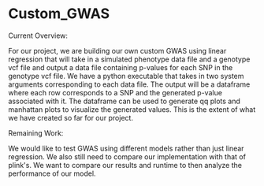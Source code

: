 # Custom_GWAS

Current Overview:

For our project, we are building our own custom GWAS using linear regression that will take in a simulated phenotype data file and a genotype vcf file and output a data file containing p-values for each SNP in the genotype vcf file. We have a python executable that takes in two system arguments corresponding to each data file. The output will be a dataframe where each row corresponds to a SNP and the generated p-value associated with it. The dataframe can be used to generate qq plots and manhattan plots to visualize the generated values. This is the extent of what we have created so far for our project.

Remaining Work:

We would like to test GWAS using different models rather than just linear regression. We also still need to compare our implementation with that of plink's. We want to compare our results and runtime to then analyze the performance of our model. 


